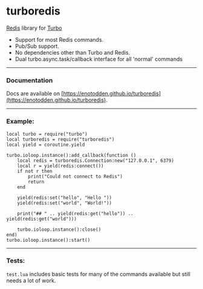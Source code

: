 turboredis
===========

[Redis](http://redis.io) library for [Turbo](https://github.com/kernelsauce/turbo)


- Support for most Redis commands.
- Pub/Sub support.
- No dependencies other than Turbo and Redis.
- Dual turbo.async.task/callback interface for all 'normal' commands

----------

### Documentation

Docs are available on [https://enotodden.github.io/turboredis](https://enotodden.github.io/turboredis).

----------

### Example:

	local turbo = require("turbo")
	local turboredis = require("turboredis")
	local yield = coroutine.yield
	
	turbo.ioloop.instance():add_callback(function () 
		local redis = turboredis.Connection:new("127.0.0.1", 6379)	
		local r = yield(redis:connect())
		if not r then
			print("Could not connect to Redis")
			return
		end
		
		yield(redis:set("hello", "Hello "))
		yield(redis:set("world", "World!"))

		print("## " .. yield(redis:get("hello")) .. yield(redis:get("world")))

		turbo.ioloop.instance():close()
	end)
	turbo.ioloop.instance():start()

----------

### Tests:

`test.lua` includes basic tests for many of the commands available but 
still needs a lot of work.
